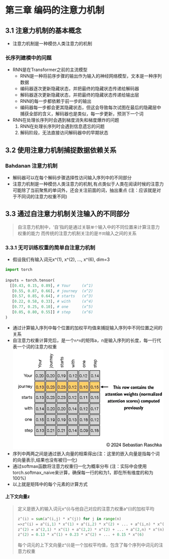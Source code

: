 # 第三章 编码的注意力机制
## 3.1 注意力机制的基本概念
- 注意力机制是一种模仿人类注意力的机制
### 长序列建模中的问题
- RNN是在Transformer之前的主流模型
    - RNN是一种将前序步骤的输出作为输入的神经网络模型，文本是一种序列数据
    - 编码器逐次更新隐藏状态，并把最终的隐藏状态传递给解码器
    - 解码器逐次更新隐藏状态，并把最终的隐藏状态传递给输出层
    - RNN的每一步都依赖于前一步的输出
    - 编码器每一步都会更其隐藏状态，但这会导致每次试图在最后的隐藏层中捕获全部的含义，解码器也是类似，每一步更新，预测下一个词
- RNN在处理长序列时会遇到梯度消失和梯度爆炸的问题
    1. RNN在处理长序列时会遇到信息遗忘的问题
    2. 解码阶段，无法直接访问解码器中的早期状态
## 3.2 使用注意力机制捕捉数据依赖关系
### Bahdanan 注意力机制
- 解码器可以在每个解码步骤选择性访问输入序列中的不同部分
- 注意力机制是一种模仿人类注意力的机制,有点类似于人类在阅读时候的注意力可能除了当前聚焦的单词外，还会关注前面的词，抽出重点 (注：应该就是对于不同词的注意力权重不同)

## 3.3 通过自注意力机制关注输入的不同部分
>自注意力机制中，‘自’指的是通过关联`单个`输入中的不同位置来计算注意力权重的能力
>而传统的注意力机制关注的是`不同`输入之间的关系

### 3.3.1 无可训练权重的简单自注意力机制
- 假设我们有输入词元x^(1), x^(2), ..., x^(6), dim=3
```python
import torch

inputs = torch.tensor(
  [[0.43, 0.15, 0.89], # Your     (x^1)
   [0.55, 0.87, 0.66], # journey  (x^2)
   [0.57, 0.85, 0.64], # starts   (x^3)
   [0.22, 0.58, 0.33], # with     (x^4)
   [0.77, 0.25, 0.10], # one      (x^5)
   [0.05, 0.80, 0.55]] # step     (x^6)
)
```

- 通过计算输入序列中每个位置的加权平均值来捕捉输入序列中不同位置之间的关系
- 自注意力权重计算完后，是一个`n*n`的矩阵a，n是输入序列的长度，每一行代表一个词的注意力权重
![](./images/3.3.png)
- 序列中两两之间是通过嵌入向量的相乘得出(注：这里的嵌入向量是指每个词的向量表示,结果也没有被归一化)
- 通过softmax函数将注意力权重归一化为概率分布 (注：实际中会使用torch.softmax_naive来计算，确保每一行的和为1，即在所有维度的和为100%)
- 以上就是矩阵中的每个元素的计算方式

#### 上下文向量z
>定义是嵌入的输入词元x^(i)与他自己对应的注意力权重a^(i)的加权平均
>```python
>z^(i) = sum(a^(i,j) * x^(j)) for j in range(n)
>=>z^(i) = a^(i,1) * x^(1) + a^(i,2) * x^(2) + ... + a^(i,n) * x^(n)
> z^(2) = a^(2,1) * x^(1) + a^(2,2) * x^(2) + ... + a^(2,n) * x^(n)
> z^(2) = 0.13 * x^(1) + 0.23 * x^(2) + ... + 0.15 * x^(6)
>```
>每个词元的上下文向量z^(i)是一个加权平均值，包含了每个序列中词元的注意力权重

